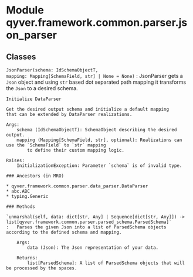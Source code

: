 Module qyver.framework.common.parser.json_parser
======================================================

Classes
-------

`JsonParser(schema: IdSchemaObjectT, mapping: Mapping[SchemaField, str] | None = None)`
:   JsonParser gets a `Json` object and using `str` based dot separated path mapping
    it transforms the `Json` to a desired schema.
    
    Initialize DataParser
    
    Get the desired output schema and initialize a default mapping
    that can be extended by DataParser realizations.
    
    Args:
        schema (IdSchemaObjectT): SchemaObject describing the desired output.
        mapping (Mapping[SchemaField, str], optional): Realizations can use the `SchemaField` to `str` mapping
            to define their custom mapping logic.
    
    Raises:
        InitializationException: Parameter `schema` is of invalid type.

    ### Ancestors (in MRO)

    * qyver.framework.common.parser.data_parser.DataParser
    * abc.ABC
    * typing.Generic

    ### Methods

    `unmarshal(self, data: dict[str, Any] | Sequence[dict[str, Any]]) ‑> list[qyver.framework.common.parser.parsed_schema.ParsedSchema]`
    :   Parses the given Json into a list of ParsedSchema objects according to the defined schema and mapping.
        
        Args:
            data (Json): The Json representation of your data.
        
        Returns:
            list[ParsedSchema]: A list of ParsedSchema objects that will be processed by the spaces.
